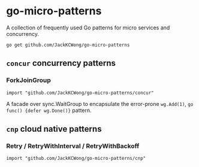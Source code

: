 # go-micro-patterns

A collection of frequently used Go patterns for micro services and concurrency.

`go get github.com/JackKCWong/go-micro-patterns`

## `concur` concurrency patterns
### ForkJoinGroup

```golang
import "github.com/JackKCWong/go-micro-patterns/concur"
```

A facade over sync.WaitGroup to encapsulate the error-prone `wg.Add(1)`, `go func() {defer wg.Done()}` pattern.

## `cnp` cloud native patterns
### Retry / RetryWithInterval / RetryWithBackoff

```golang
import "github.com/JackKCWong/go-micro-patterns/cnp"
```

